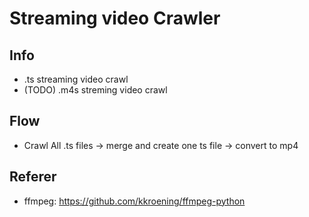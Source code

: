 # Streaming video Crawler
## Info
- .ts streaming video crawl
- (TODO) .m4s streming video crawl
## Flow
- Crawl All .ts files -> merge and create one ts file -> convert to mp4
## Referer
- ffmpeg: https://github.com/kkroening/ffmpeg-python